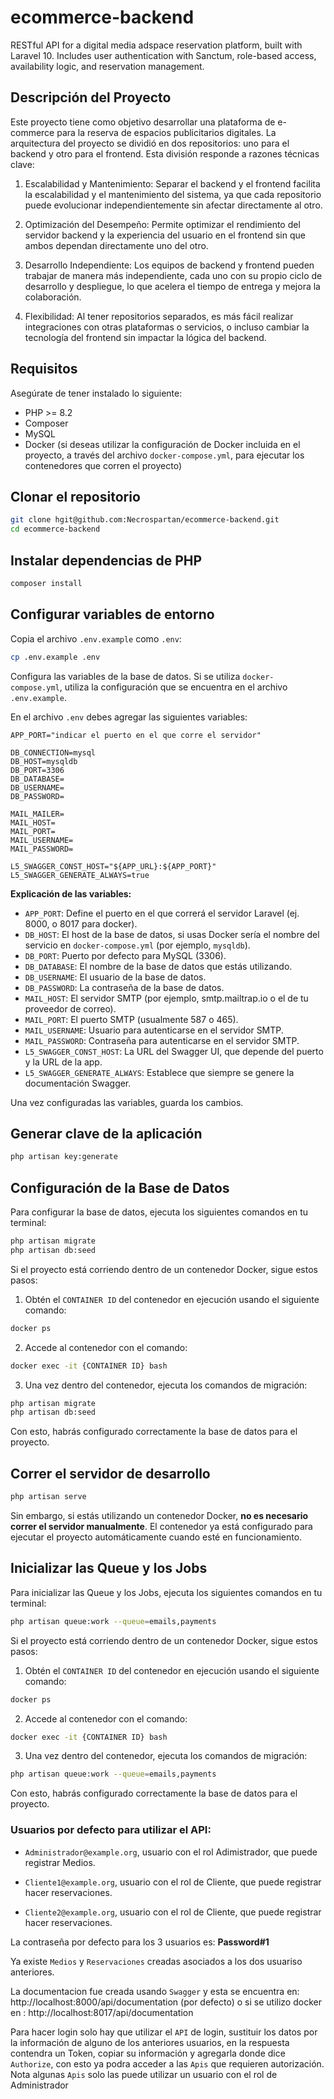 # ecommerce-backend
RESTful API for a digital media adspace reservation platform, built with Laravel 10. Includes user authentication with Sanctum, role-based access, availability logic, and reservation management.

## Descripción del Proyecto

Este proyecto tiene como objetivo desarrollar una plataforma de e-commerce para la reserva de espacios publicitarios digitales. La arquitectura del proyecto se dividió en dos repositorios: uno para el backend y otro para el frontend. Esta división responde a razones técnicas clave:

1. Escalabilidad y Mantenimiento: Separar el backend y el frontend facilita la escalabilidad y el mantenimiento del sistema, ya que cada repositorio puede evolucionar independientemente sin afectar directamente al otro.

2.  Optimización del Desempeño: Permite optimizar el rendimiento del servidor backend y la experiencia del usuario en el frontend sin que ambos dependan directamente uno del otro.

3. Desarrollo Independiente: Los equipos de backend y frontend pueden trabajar de manera más independiente, cada uno con su propio ciclo de desarrollo y despliegue, lo que acelera el tiempo de entrega y mejora la colaboración.

4. Flexibilidad: Al tener repositorios separados, es más fácil realizar integraciones con otras plataformas o servicios, o incluso cambiar la tecnología del frontend sin impactar la lógica del backend.

## Requisitos

Asegúrate de tener instalado lo siguiente:

- PHP >= 8.2  
- Composer  
- MySQL
- Docker (si deseas utilizar la configuración de Docker incluida en el proyecto, a través del archivo `docker-compose.yml`, para ejecutar los contenedores que corren el proyecto)

## Clonar el repositorio

```bash
git clone hgit@github.com:Necrospartan/ecommerce-backend.git
cd ecommerce-backend
```

## Instalar dependencias de PHP

```bash
composer install
```

## Configurar variables de entorno

Copia el archivo `.env.example` como `.env`:

```bash
cp .env.example .env
```

Configura las variables de la base de datos. Si se utiliza `docker-compose.yml`, utiliza la configuración que se encuentra en el archivo `.env.example`.

En el archivo `.env` debes agregar las siguientes variables:

```dotenv
APP_PORT="indicar el puerto en el que corre el servidor"

DB_CONNECTION=mysql
DB_HOST=mysqldb
DB_PORT=3306
DB_DATABASE=
DB_USERNAME=
DB_PASSWORD=

MAIL_MAILER=
MAIL_HOST=
MAIL_PORT=
MAIL_USERNAME=
MAIL_PASSWORD=

L5_SWAGGER_CONST_HOST="${APP_URL}:${APP_PORT}"
L5_SWAGGER_GENERATE_ALWAYS=true
```

**Explicación de las variables:**
- `APP_PORT`: Define el puerto en el que correrá el servidor Laravel (ej. 8000, o 8017 para docker).
- `DB_HOST`: El host de la base de datos, si usas Docker sería el nombre del servicio en `docker-compose.yml` (por ejemplo, `mysqldb`).
- `DB_PORT`: Puerto por defecto para MySQL (3306).
- `DB_DATABASE`: El nombre de la base de datos que estás utilizando.
- `DB_USERNAME`: El usuario de la base de datos.
- `DB_PASSWORD`: La contraseña de la base de datos.
- `MAIL_HOST`: El servidor SMTP (por ejemplo, smtp.mailtrap.io o el de tu proveedor de correo).
- `MAIL_PORT`: El puerto SMTP (usualmente 587 o 465).
- `MAIL_USERNAME`: Usuario para autenticarse en el servidor SMTP.
- `MAIL_PASSWORD`: Contraseña para autenticarse en el servidor SMTP.
- `L5_SWAGGER_CONST_HOST`: La URL del Swagger UI, que depende del puerto y la URL de la app.
- `L5_SWAGGER_GENERATE_ALWAYS`: Establece que siempre se genere la documentación Swagger.

Una vez configuradas las variables, guarda los cambios.

## Generar clave de la aplicación

```bash
php artisan key:generate
```

## Configuración de la Base de Datos

Para configurar la base de datos, ejecuta los siguientes comandos en tu terminal:

```bash
php artisan migrate
php artisan db:seed
```

Si el proyecto está corriendo dentro de un contenedor Docker, sigue estos pasos:

1. Obtén el `CONTAINER ID` del contenedor en ejecución usando el siguiente comando:

```bash
docker ps
```

2. Accede al contenedor con el comando:

```bash
docker exec -it {CONTAINER ID} bash
```

3. Una vez dentro del contenedor, ejecuta los comandos de migración:

```bash
php artisan migrate
php artisan db:seed
```

Con esto, habrás configurado correctamente la base de datos para el proyecto.

## Correr el servidor de desarrollo

```bash
php artisan serve
```

Sin embargo, si estás utilizando un contenedor Docker, **no es necesario correr el servidor manualmente**. El contenedor ya está configurado para ejecutar el proyecto automáticamente cuando esté en funcionamiento.

## Inicializar las Queue y los Jobs

Para inicializar las Queue y los Jobs, ejecuta los siguientes comandos en tu terminal:

```bash
php artisan queue:work --queue=emails,payments
```

Si el proyecto está corriendo dentro de un contenedor Docker, sigue estos pasos:

1. Obtén el `CONTAINER ID` del contenedor en ejecución usando el siguiente comando:

```bash
docker ps
```

2. Accede al contenedor con el comando:

```bash
docker exec -it {CONTAINER ID} bash
```

3. Una vez dentro del contenedor, ejecuta los comandos de migración:

```bash
php artisan queue:work --queue=emails,payments
```

Con esto, habrás configurado correctamente la base de datos para el proyecto.

### Usuarios por defecto para utilizar el API:

- `Administrador@example.org`, usuario con el rol Adimistrador, que puede registrar Medios.

- `Cliente1@example.org`, usuario con el rol de Cliente, que puede registrar hacer reservaciones.

- `Cliente2@example.org`, usuario con el rol de Cliente, que puede registrar hacer reservaciones.

La contraseña por defecto para los 3 usuarios es: **Password#1**

Ya existe `Medios` y `Reservaciones` creadas asociados a los dos usuariso anteriores.

La documentacion fue creada usando `Swagger` y esta se encuentra en: http://localhost:8000/api/documentation (por defecto) o si se utilizo docker en : http://localhost:8017/api/documentation 

Para hacer login solo hay que utilizar el `API` de login, sustituir los datos por la información de alguno de los anteriores usuarios, en la respuesta contendra un Token, copiar su información y agregarla donde dice `Authorize`, con esto ya podra acceder a las `Apis` que requieren autorización. Nota algunas `Apis` solo las puede utilizar un usuario con el rol de Administrador
